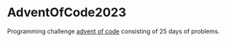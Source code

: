 # AdventOfCode2023

Programming challenge [advent of code](https://adventofcode.com/) consisting of 25 days of problems.
